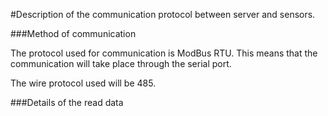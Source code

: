 #Description of the communication protocol between server and sensors.

###Method of communication

The protocol used for communication is ModBus RTU. This means that the communication will take place through the serial port. 

The wire protocol used will be 485.

###Details of the read data


